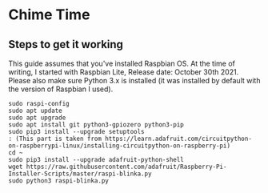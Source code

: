 # Chime Time

## Steps to get it working

This guide assumes that you've installed Raspbian OS. At the time of writing, I started with Raspbian Lite, Release date: October 30th 2021.
Please also make sure Python 3.x is installed (it was installed by default with the version of Raspbian I used).

```
sudo raspi-config
sudo apt update
sudo apt upgrade
sudo apt install git python3-gpiozero python3-pip
sudo pip3 install --upgrade setuptools
: (This part is taken from https://learn.adafruit.com/circuitpython-on-raspberrypi-linux/installing-circuitpython-on-raspberry-pi)
cd ~
sudo pip3 install --upgrade adafruit-python-shell
wget https://raw.githubusercontent.com/adafruit/Raspberry-Pi-Installer-Scripts/master/raspi-blinka.py
sudo python3 raspi-blinka.py
```
